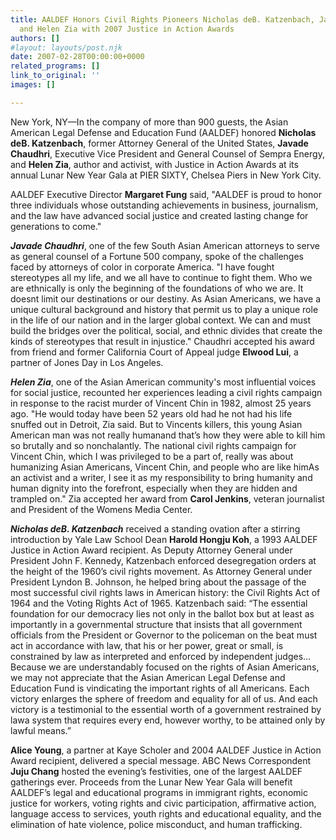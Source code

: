 ```yaml
---
title: AALDEF Honors Civil Rights Pioneers Nicholas deB. Katzenbach, Javade Chaudhri
  and Helen Zia with 2007 Justice in Action Awards
authors: []
#layout: layouts/post.njk
date: 2007-02-28T00:00:00+0000
related_programs: []
link_to_original: ''
images: []

---
```


New York, NY—In the company of more than 900 guests, the Asian American Legal Defense and Education Fund (AALDEF) honored **Nicholas deB. Katzenbach**, former Attorney General of the United States, **Javade Chaudhri**, Executive Vice President and General Counsel of Sempra Energy, and **Helen Zia**, author and activist, with Justice in Action Awards at its annual Lunar New Year Gala at PIER SIXTY, Chelsea Piers in New York City.

AALDEF Executive Director **Margaret Fung** said, "AALDEF is proud to honor three individuals whose outstanding achievements in business, journalism, and the law have advanced social justice and created lasting change for generations to come."

**_Javade Chaudhri_**, one of the few South Asian American attorneys to serve as general counsel of a Fortune 500 company, spoke of the challenges faced by attorneys of color in corporate America. "I have fought stereotypes all my life, and we all have to continue to fight them. Who we are ethnically is only the beginning of the foundations of who we are. It doesnt limit our destinations or our destiny. As Asian Americans, we have a unique cultural background and history that permit us to play a unique role in the life of our nation and in the larger global context. We can and must build the bridges over the political, social, and ethnic divides that create the kinds of stereotypes that result in injustice." Chaudhri accepted his award from friend and former California Court of Appeal judge **Elwood Lui**, a partner of Jones Day in Los Angeles.

**_Helen Zia_**, one of the Asian American community's most influential voices for social justice, recounted her experiences leading a civil rights campaign in response to the racist murder of Vincent Chin in 1982, almost 25 years ago. "He would today have been 52 years old had he not had his life snuffed out in Detroit, Zia said. But to Vincents killers, this young Asian American man was not really humanand that’s how they were able to kill him so brutally and so nonchalantly. The national civil rights campaign for Vincent Chin, which I was privileged to be a part of, really was about humanizing Asian Americans, Vincent Chin, and people who are like himAs an activist and a writer, I see it as my responsibility to bring humanity and human dignity into the forefront, especially when they are hidden and trampled on." Zia accepted her award from **Carol Jenkins**, veteran journalist and President of the Womens Media Center.

**_Nicholas deB. Katzenbach_** received a standing ovation after a stirring introduction by Yale Law School Dean **Harold Hongju Koh**, a 1993 AALDEF Justice in Action Award recipient. As Deputy Attorney General under President John F. Kennedy, Katzenbach enforced desegregation orders at the height of the 1960’s civil rights movement. As Attorney General under President Lyndon B. Johnson, he helped bring about the passage of the most successful civil rights laws in American history: the Civil Rights Act of 1964 and the Voting Rights Act of 1965. Katzenbach said: “The essential foundation for our democracy lies not only in the ballot box but at least as importantly in a governmental structure that insists that all government officials from the President or Governor to the policeman on the beat must act in accordance with law, that his or her power, great or small, is constrained by law as interpreted and enforced by independent judges…Because we are understandably focused on the rights of Asian Americans, we may not appreciate that the Asian American Legal Defense and Education Fund is vindicating the important rights of all Americans. Each victory enlarges the sphere of freedom and equality for all of us. And each victory is a testimonial to the essential worth of a government restrained by lawa system that requires every end, however worthy, to be attained only by lawful means.”

**Alice Young**, a partner at Kaye Scholer and 2004 AALDEF Justice in Action Award recipient, delivered a special message. ABC News Correspondent **Juju Chang** hosted the evening’s festivities, one of the largest AALDEF gatherings ever. Proceeds from the Lunar New Year Gala will benefit AALDEF’s legal and educational programs in immigrant rights, economic justice for workers, voting rights and civic participation, affirmative action, language access to services, youth rights and educational equality, and the elimination of hate violence, police misconduct, and human trafficking.